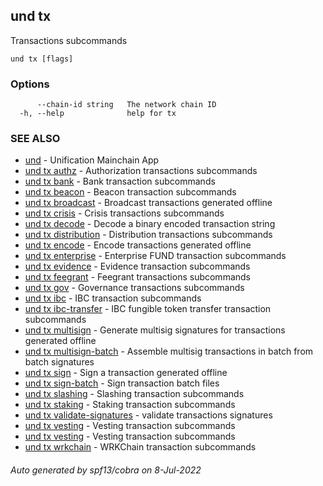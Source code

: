 ## und tx

Transactions subcommands

```
und tx [flags]
```

### Options

```
      --chain-id string   The network chain ID
  -h, --help              help for tx
```

### SEE ALSO

* [und](und.md)	 - Unification Mainchain App
* [und tx authz](und_tx_authz.md)	 - Authorization transactions subcommands
* [und tx bank](und_tx_bank.md)	 - Bank transaction subcommands
* [und tx beacon](und_tx_beacon.md)	 - Beacon transaction subcommands
* [und tx broadcast](und_tx_broadcast.md)	 - Broadcast transactions generated offline
* [und tx crisis](und_tx_crisis.md)	 - Crisis transactions subcommands
* [und tx decode](und_tx_decode.md)	 - Decode a binary encoded transaction string
* [und tx distribution](und_tx_distribution.md)	 - Distribution transactions subcommands
* [und tx encode](und_tx_encode.md)	 - Encode transactions generated offline
* [und tx enterprise](und_tx_enterprise.md)	 - Enterprise FUND transaction subcommands
* [und tx evidence](und_tx_evidence.md)	 - Evidence transaction subcommands
* [und tx feegrant](und_tx_feegrant.md)	 - Feegrant transactions subcommands
* [und tx gov](und_tx_gov.md)	 - Governance transactions subcommands
* [und tx ibc](und_tx_ibc.md)	 - IBC transaction subcommands
* [und tx ibc-transfer](und_tx_ibc-transfer.md)	 - IBC fungible token transfer transaction subcommands
* [und tx multisign](und_tx_multisign.md)	 - Generate multisig signatures for transactions generated offline
* [und tx multisign-batch](und_tx_multisign-batch.md)	 - Assemble multisig transactions in batch from batch signatures
* [und tx sign](und_tx_sign.md)	 - Sign a transaction generated offline
* [und tx sign-batch](und_tx_sign-batch.md)	 - Sign transaction batch files
* [und tx slashing](und_tx_slashing.md)	 - Slashing transaction subcommands
* [und tx staking](und_tx_staking.md)	 - Staking transaction subcommands
* [und tx validate-signatures](und_tx_validate-signatures.md)	 - validate transactions signatures
* [und tx vesting](und_tx_vesting.md)	 - Vesting transaction subcommands
* [und tx vesting](und_tx_vesting.md)	 - Vesting transaction subcommands
* [und tx wrkchain](und_tx_wrkchain.md)	 - WRKChain transaction subcommands

###### Auto generated by spf13/cobra on 8-Jul-2022
